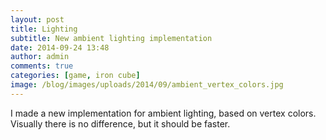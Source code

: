 ```yaml
---
layout: post
title: Lighting
subtitle: New ambient lighting implementation
date: 2014-09-24 13:48
author: admin
comments: true
categories: [game, iron cube]
image: /blog/images/uploads/2014/09/ambient_vertex_colors.jpg
---
```


I made a new implementation for ambient lighting, based on vertex colors. Visually there is no difference, but it should be faster.


